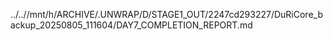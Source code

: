 ../..//mnt/h/ARCHIVE/.UNWRAP/D/STAGE1_OUT/2247cd293227/DuRiCore_backup_20250805_111604/DAY7_COMPLETION_REPORT.md